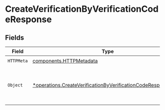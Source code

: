 # CreateVerificationByVerificationCodeResponse


## Fields

| Field                                                                                                                                       | Type                                                                                                                                        | Required                                                                                                                                    | Description                                                                                                                                 |
| ------------------------------------------------------------------------------------------------------------------------------------------- | ------------------------------------------------------------------------------------------------------------------------------------------- | ------------------------------------------------------------------------------------------------------------------------------------------- | ------------------------------------------------------------------------------------------------------------------------------------------- |
| `HTTPMeta`                                                                                                                                  | [components.HTTPMetadata](../../models/components/httpmetadata.md)                                                                          | :heavy_check_mark:                                                                                                                          | N/A                                                                                                                                         |
| `Object`                                                                                                                                    | [*operations.CreateVerificationByVerificationCodeResponseBody](../../models/operations/createverificationbyverificationcoderesponsebody.md) | :heavy_minus_sign:                                                                                                                          | The verification code has been successfully sent.                                                                                           |